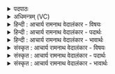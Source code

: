 <details><summary>पदपाठः</summary>

युङ्क्ष्व꣢। हि। के꣣शि꣡ना꣢। हरी꣢꣯इ꣡ति꣢। वृ꣡ष꣢꣯णा। क꣣क्ष्यप्रा꣢। क꣣क्ष्य। प्रा꣢। अ꣡थ꣢꣯। नः꣣। इन्द्र। सोमपाः। सोम। पाः। गिरा꣢म्। उ꣡प꣢꣯श्रुतिम्। उ꣡प꣢꣯। श्रु꣣तिम्। चर। १३४६।
</details>

<details><summary>अधिमन्त्रम् (VC)</summary>

- इन्द्रः
- मधुच्छन्दा वैश्वामित्रः
- अनुष्टुप्
- गान्धारः
</details>

<details><summary>हिन्दी : आचार्य रामनाथ वेदालंकार - विषयः</summary>

अगले मन्त्र में परमेश्वर से प्रार्थना की गयी है।
</details>

<details><summary>हिन्दी : आचार्य रामनाथ वेदालंकार - पदार्थः</summary>

पदार्थान्वयभाषाः -  हे (सोमपाः) सौम्य गुणों के रक्षक (इन्द्र) परमात्मन् ! जैसे आप (केशिना) सूर्य-किरणों से युक्त, (वृषणा) बलवान् (कक्ष्यप्रा) अपनी-अपनी भ्रमण-कक्षा में वेग से गति करते हुए (हरी) परस्पर आकर्षण से युक्त चन्द्रमा और भूमण्डल को आपस में जोड़ते हो, वैसे ही (केशिना) जीवात्मा के प्रकाश से युक्त, (कक्ष्यप्रा) अपने-अपने विषय की कक्षा में चलते हुए (हरी) ज्ञानेन्द्रिय-कर्मेन्द्रिय रूप घोड़ों को (युङ्क्ष्व) परस्पर सहयोगवाला करो। (अथ) इस प्रकार (नः) हमारी (गिराम्) सब प्रार्थना-वाणियों की (उपश्रुतिम्) सुनवाई (चर) करो ॥३॥ यहाँ श्लिष्ट वाचकलुप्तोपमा अलङ्कार है ॥३॥
</details>

<details><summary>हिन्दी : आचार्य रामनाथ वेदालंकार - भावार्थः</summary>

भावार्थभाषाः -  जैसे भूलोक और चन्द्रलोक एक-दूसरे के साथ सामञ्जस्य से वर्तमान हुए सूर्य का परिभ्रमण करते हैं, वैसे ही ज्ञानेन्द्रियाँ और कर्मेन्द्रियाँ आपस के सहयोग से मनुष्य का जीवन सञ्चालित करती हैं ॥३॥ इस खण्ड में अध्यात्म और राष्ट्र का विषय वर्णित होने से इस खण्ड की पूर्व खण्ड के साथ सङ्गति है ॥ दशम अध्याय में द्वादश खण्ड समाप्त ॥ दशम अध्याय समाप्त॥ पञ्चम प्रपाठक में द्वितीय अर्ध समाप्त ॥
</details>

<details><summary>संस्कृत : आचार्य रामनाथ वेदालंकार - विषयः</summary>

अथ परमेश्वरं प्रार्थयते।
</details>

<details><summary>संस्कृत : आचार्य रामनाथ वेदालंकार - पदार्थः</summary>

पदार्थान्वयभाषाः -  हे (सोमपाः) सौम्यगुणानाम् रक्षक (इन्द्र) परमात्मन् ! यथा त्वम् (केशिना) केशिनौ सूर्यरश्मियुक्तौ। [केशी केशा रश्मयस्तैस्तद्वान् भवति। निरु० १२।२५।] (वृषणा) वृषणौ बलवन्तौ, (कक्ष्यप्रा) कक्ष्यप्रौ स्वस्वभ्रमणकक्षामनुधावमानौ। [कक्ष्यां सूर्यपरिभ्रमणमार्गं प्रवेते गच्छतः यौ तौ।] (हरी) परस्पराकर्षणयुक्तौ चन्द्रभूगोलौ परस्परं योजयसि, तथैव (केशिना) जीवात्मप्रकाशयुक्तौ (वृषणा) बलवन्तौ कक्ष्यप्रा स्वस्वविषयकक्षामनुधावमानौ (हरी) ज्ञानेन्द्रियकर्मेन्द्रियरूपौ अश्वौ (युङ्क्ष्व) परस्परं सहयोगिनौ कुरु। (अथ) एवं च (नः) अस्माकम् (गिराम्) सर्वासां प्रार्थनावाचाम् (उपश्रुतिम्) श्रवणम्, पूर्तिम् (चर) कुरु ॥३॥२ अत्र श्लिष्टो वाचकलुप्तोपमालङ्कारः ॥३॥
</details>

<details><summary>संस्कृत : आचार्य रामनाथ वेदालंकार - भावार्थः</summary>

भावार्थभाषाः -  यथा भूलोकचन्द्रलोकौ परस्परं सामञ्जस्येन वर्तमानौ सूर्यं परितो भ्रमतस्तथैव ज्ञानेन्द्रियकर्मेन्द्रिये पारस्परिकसहयोगेन मनुष्यस्य जीवनं सञ्चालयतः ॥३॥ अस्मिन् खण्डेऽध्यात्मविषयस्य राष्ट्रविषयस्य च वर्णनादेतत्खण्डस्य पूर्वखण्डेन संगतिर्वेद्या ॥ इति बरेलीमण्डलान्तर्गतफरीदपुरवास्तव्यश्रीमद्गोपालराम-भगवतीदेवी तनयेन हरिद्वारीयगुरुकुलकाङ्गड़ी-विश्वविद्यालयेऽधीतविद्येन विद्यामार्तण्डेन आचार्यरामनाथवेदालङ्कारेण महर्षिदयानन्द सरस्वतीस्वामिकृतवेदभाष्यशैलीमनुसृत्य विरचिते संस्कृतार्यभाषाभ्यां समन्विते सुप्रमाणयुक्ते सामवेदभाष्ये उत्तरार्चिके पञ्चमः प्रपाठकः समाप्तिमगात् ॥
</details>